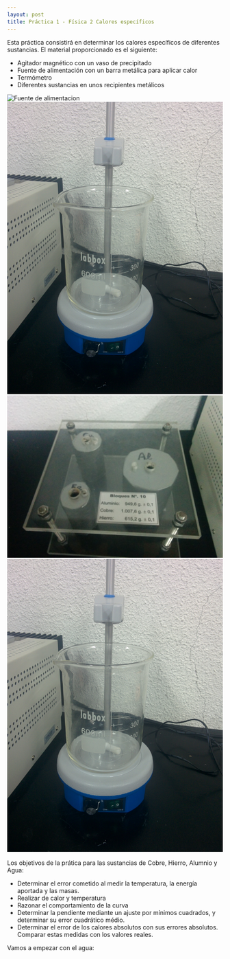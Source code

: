 ```yaml
---
layout: post
title: Práctica 1 - Física 2 Calores específicos
---
```


Esta práctica consistirá en determinar los calores específicos de diferentes sustancias. El material proporcionado es el siguiente:
* Agitador magnético con un vaso de precipitado
* Fuente de alimentación con un barra metálica para aplicar calor
* Termómetro
* Diferentes sustancias en unos recipientes metálicos

![Fuente de alimentacion](../images/fuente_de_alimentación.jpg)
![Termómetro](../images/removedor.jpg)
![Sustancias](../images/sustancias.jpg)
![Removedor](../images/removedor.jpg)

Los objetivos de la prática para las sustancias de Cobre, Hierro, Alumnio y Agua:
* Determinar el error cometido al medir la temperatura, la energía aportada y las masas.
* Realizar de calor y temperatura
* Razonar el comportamiento de la curva
* Determinar la pendiente mediante un ajuste por mínimos cuadrados, y determinar su error cuadrático médio.
* Determinar el error de los calores absolutos con sus errores absolutos. Comparar estas medidas con los valores reales.

Vamos a empezar con el agua:

